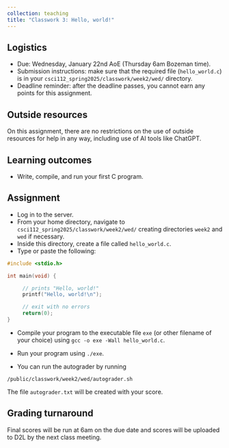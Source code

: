 ```yaml
---
collection: teaching
title: "Classwork 3: Hello, world!"
---
```


## Logistics
* Due: Wednesday, January 22nd AoE (Thursday 6am Bozeman time).
* Submission instructions: make sure that the required file (`hello_world.c`) is in your
	`csci112_spring2025/classwork/week2/wed/` directory.
* Deadline reminder: after the deadline passes, you cannot earn any points for
	this assignment.

## Outside resources

On this assignment, there are no restrictions on the use of outside resources
for help in any way, including use of AI tools like ChatGPT.

## Learning outcomes
* Write, compile, and run your first C program.

## Assignment

* Log in to the server.
* From your home directory, navigate to `csci112_spring2025/classwork/week2/wed/` creating directories `week2` and `wed` if necessary.
* Inside this directory, create a file called `hello_world.c`.
* Type or paste the following:

```c
#include <stdio.h>

int main(void) {

     // prints "Hello, world!"
     printf("Hello, world!\n");

     // exit with no errors
     return(0);
}
```
* Compile your program to the executable file `exe` (or other filename of your
	choice) using `gcc -o exe -Wall hello_world.c`.
* Run your program using `./exe`.

* You can run the autograder by running
```
/public/classwork/week2/wed/autograder.sh
```

The file `autograder.txt` will be created with your score.

## Grading turnaround
Final scores will be run at 6am on the due date and scores will be
uploaded to D2L by the next class meeting.
